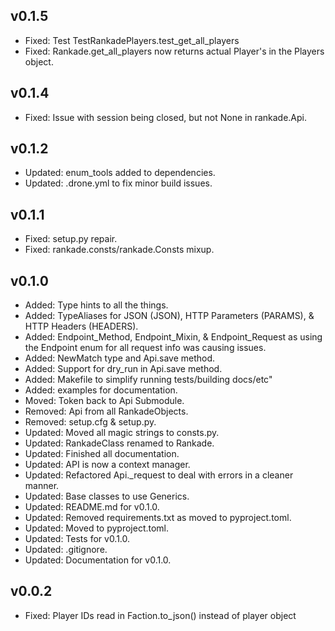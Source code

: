 ## v0.1.5
- Fixed: Test TestRankadePlayers.test_get_all_players
- Fixed: Rankade.get_all_players now returns actual Player's in the Players object.

## v0.1.4
- Fixed: Issue with session being closed, but not None in rankade.Api.

## v0.1.2
- Updated: enum_tools added to dependencies.
- Updated: .drone.yml to fix minor build issues.

## v0.1.1
- Fixed: setup.py repair.
- Fixed: rankade.consts/rankade.Consts mixup.

## v0.1.0
- Added: Type hints to all the things.
- Added: TypeAliases for JSON (JSON), HTTP Parameters (PARAMS), & HTTP Headers (HEADERS).
- Added: Endpoint_Method, Endpoint_Mixin, & Endpoint_Request as using the Endpoint enum for all request info was causing issues.
- Added: NewMatch type and Api.save method.
- Added: Support for dry_run in Api.save method.
- Added: Makefile to simplify running tests/building docs/etc"
- Added: examples for documentation.
- Moved: Token back to Api Submodule.
- Removed: Api from all RankadeObjects.
- Removed: setup.cfg & setup.py.
- Updated: Moved all magic strings to consts.py.
- Updated: RankadeClass renamed to Rankade.
- Updated: Finished all documentation.
- Updated: API is now a context manager.
- Updated: Refactored Api._request to deal with errors in a cleaner manner.
- Updated: Base classes to use Generics.
- Updated: README.md for v0.1.0.
- Updated: Removed requirements.txt as moved to pyproject.toml.
- Updated: Moved to pyproject.toml.
- Updated: Tests for v0.1.0.
- Updated: .gitignore.
- Updated: Documentation for v0.1.0.

## v0.0.2
- Fixed: Player IDs read in Faction.to_json() instead of player object
